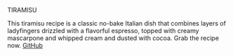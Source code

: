 TIRAMISU

This tiramisu recipe is a classic no-bake Italian dish that combines layers of ladyfingers drizzled with a flavorful espresso, topped with creamy mascarpone and whipped cream and dusted with cocoa. Grab the recipe now.
[GitHub](http://github.com)